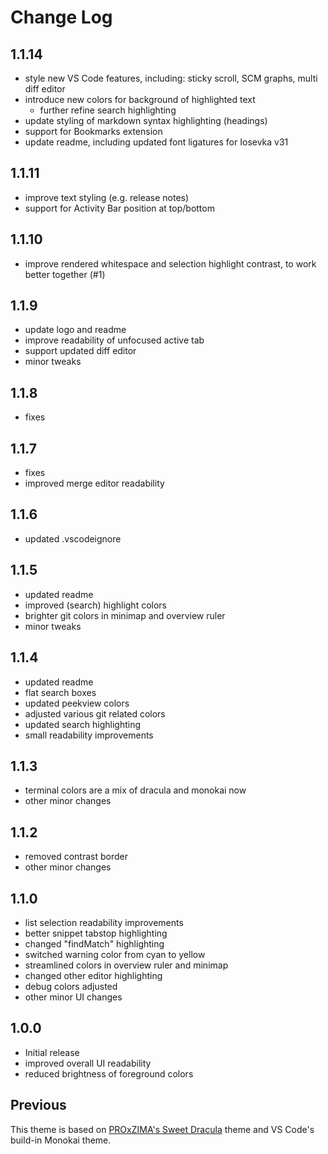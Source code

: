 # Change Log

## 1.1.14

- style new VS Code features, including: sticky scroll, SCM graphs, multi diff editor
- introduce new colors for background of highlighted text
  - further refine search highlighting
- update styling of markdown syntax highlighting (headings)
- support for Bookmarks extension
- update readme, including updated font ligatures for Iosevka v31

## 1.1.11

- improve text styling (e.g. release notes)
- support for Activity Bar position at top/bottom

## 1.1.10

- improve rendered whitespace and selection highlight contrast, to work better together (#1)

## 1.1.9

- update logo and readme
- improve readability of unfocused active tab
- support updated diff editor
- minor tweaks

## 1.1.8

- fixes

## 1.1.7

- fixes
- improved merge editor readability

## 1.1.6

- updated .vscodeignore

## 1.1.5

- updated readme
- improved (search) highlight colors
- brighter git colors in minimap and overview ruler
- minor tweaks

## 1.1.4

- updated readme
- flat search boxes
- updated peekview colors
- adjusted various git related colors
- updated search highlighting
- small readability improvements

## 1.1.3

- terminal colors are a mix of dracula and monokai now
- other minor changes

## 1.1.2

- removed contrast border
- other minor changes

## 1.1.0

- list selection readability improvements
- better snippet tabstop highlighting
- changed "findMatch" highlighting
- switched warning color from cyan to yellow
- streamlined colors in overview ruler and minimap
- changed other editor highlighting
- debug colors adjusted
- other minor UI changes

## 1.0.0

- Initial release
- improved overall UI readability
- reduced brightness of foreground colors

## Previous

This theme is based on [PROxZIMA's Sweet Dracula](https://github.com/PROxZIMA/sweet-dracula) theme and VS Code's build-in Monokai theme.
